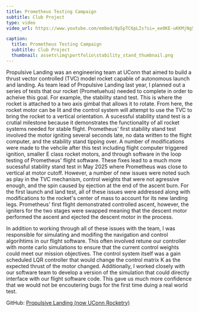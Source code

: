 ```yaml
---
title: Prometheus Testing Campaign
subtitle: Club Project
type: video
video_url: https://www.youtube.com/embed/8p5pTC6pLIs?si=_ee0KE-uKKMjNg5f

caption:
  title: Prometheus Testing Campaign
  subtitle: Club Project
  thumbnail: assets\img\portfolio\stability_stand_thumbnail.png
---
```


Propulsive Landing was an engineering team at UConn that aimed to build a thrust vector controlled (TVC) model rocket capable of autonomous launch and landing. As team lead of Propulsive Landing last year, I planned out a series of tests that our rocket (Prometuehus) needed to complete in order to acheive this goal. For example, the stability stand test. This is where the rocket is attached to a two axis gimbal that allows it to rotate. From here, the rocket motor can be lit and the control system will attempt to use the TVC to bring the rocket to a vertical orientation. A sucessful stability stand test is a crutial milestone because it demonstrates the functionality of all rocket systems needed for stable flight. Prometheus' first stability stand test involved the motor igniting several seconds late, no data written to the flight computer, and the stability stand tipping over. A number of modifications were made to the vehcile after this test including flight computer triggered ignition, smaller E class rocket motors, and through software in the loop testing of Prometheus' flight software. These fixes lead to a much more sucessful stability stand test in May 2025 where Prometheus was close to vertical at motor cutoff. However, a number of new issues were noted such as play in the TVC mechanism, control weights that were not agressive enough, and the spin caused by ejection at the end of the ascent burn. For the first launch and land test, all of these issues were addressed along with modifications to the rocket's center of mass to account for its new landing legs. Prometheus' first flight demonstrated controlled ascent, however, the igniters for the two stages were swapped meaning that the descent motor performed the ascent and ejected the descent motor in the process.

In addition to working through all of these issues with the team, I was responsible for simulating and modifing the navigation and control algorihtims in our flight software. This often involved retune our controller with monte carlo simulations to ensure that the current control weights could meet our mission objectives. The control system itself was a gain scheduled LQR controller that would change the control matrix K as the expected thrust of the motor changed. Additionally, I worked closely with our software team to develop a version of the simulation that could directly interface with our flight software code. This gave us much more confidence that we would not be encoutering bugs for the first time duing a real world test. 

GitHub: [Propulsive Landing (now UConn Rocketry)](https://github.com/UConn-Rocketry)